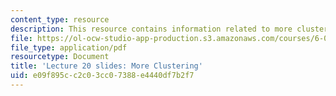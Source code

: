 ```yaml
---
content_type: resource
description: This resource contains information related to more clustering.
file: https://ol-ocw-studio-app-production.s3.amazonaws.com/courses/6-00sc-introduction-to-computer-science-and-programming-spring-2011/e09f895cc2c03cc07388e4440df7b2f7_MIT6_00SCS11_lec20_slides.pdf
file_type: application/pdf
resourcetype: Document
title: 'Lecture 20 slides: More Clustering'
uid: e09f895c-c2c0-3cc0-7388-e4440df7b2f7
---
```

